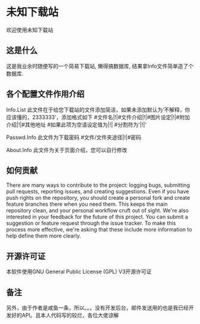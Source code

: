 # 未知下载站

欢迎使用未知下载站

## 这是什么
这是我业余时随便写的一个简易下载站, 懒得搞数据库, 结果拿Info文件简单造了个数据库.

## 各个配置文件作用介绍
Info.List
此文件在于给您下载站的文件添加简洁，如果未添加默认为‘不解释，你应该懂的，2333333’，添加格式如下
#文件名|!|#文件介绍|!|#图片设定|!|#附加介绍|!|#其他地址
#如果此项为空请设定值为|!|
#分割符为'|!|'

Passwd.Info
此文件为下载密码
#文件/文件夹途径|!|#密码

About.Info
此文件为关于页面介绍，您可以自行修改


## 如何贡献
There are many ways to contribute to the project: logging bugs, submitting pull requests, reporting issues, and creating suggestions.
Even if you have push rights on the repository, you should create a personal fork and create feature branches there when you need them. This keeps the main repository clean, and your personal workflow cruft out of sight.
We're also interested in your feedback for the future of this project. You can submit a suggestion or feature request through the issue tracker. To make this process more effective, we're asking that these include more information to help define them more clearly.

## 开源许可证
本软件使用GNU General Public License (GPL) V3开源许可证

## 备注
另外，由于作者是咸鱼一条，所以。。。没有开发后台，邮件发送用的也是我已经开发好的API。且本人代码写的较烂，各位大佬谅解